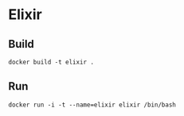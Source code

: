 # Elixir

## Build

    docker build -t elixir .

## Run

    docker run -i -t --name=elixir elixir /bin/bash
